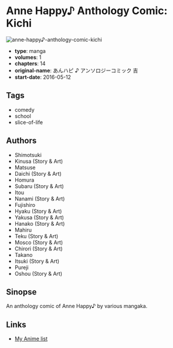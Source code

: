 # Anne Happy♪ Anthology Comic: Kichi

![anne-happy♪-anthology-comic-kichi](https://cdn.myanimelist.net/images/manga/1/239814.jpg)

-   **type**: manga
-   **volumes**: 1
-   **chapters**: 14
-   **original-name**: あんハピ ♪ アンソロジーコミック 吉
-   **start-date**: 2016-05-12

## Tags

-   comedy
-   school
-   slice-of-life

## Authors

-   Shimotsuki
-   Kinusa (Story & Art)
-   Matsuse
-   Daichi (Story & Art)
-   Homura
-   Subaru (Story & Art)
-   Itou
-   Nanami (Story & Art)
-   Fujishiro
-   Hyaku (Story & Art)
-   Yakusa (Story & Art)
-   Hanako (Story & Art)
-   Mahiru
-   Teku (Story & Art)
-   Mosco (Story & Art)
-   Chirori (Story & Art)
-   Takano
-   Itsuki (Story & Art)
-   Pureji
-   Oshou (Story & Art)

## Sinopse

An anthology comic of Anne Happy♪ by various mangaka.

## Links

-   [My Anime list](https://myanimelist.net/manga/101486/Anne_Happy♪_Anthology_Comic__Kichi)
